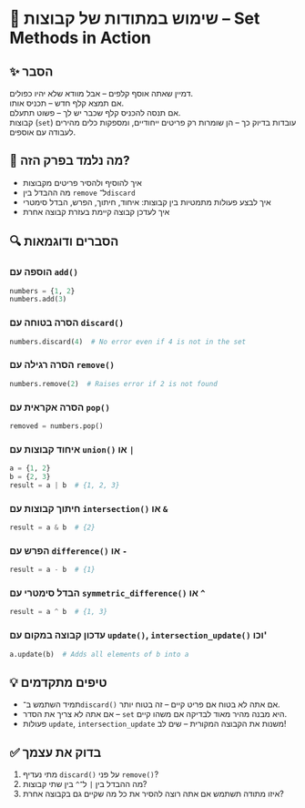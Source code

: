 # 📘 שימוש במתודות של קבוצות – Set Methods in Action

## ✨ הסבר

דמיין שאתה אוסף קלפים – אבל מוודא שלא יהיו כפולים.  
אם תמצא קלף חדש – תכניס אותו.  
אם תנסה להכניס קלף שכבר יש לך – פשוט תתעלם.  
קבוצות (`set`) עובדות בדיוק כך – הן שומרות רק פריטים ייחודיים, ומספקות כלים מהירים לעבודה עם אוספים.

## 🧠 מה נלמד בפרק הזה?
- איך להוסיף ולהסיר פריטים מקבוצות
- מה ההבדל בין `remove` ל־`discard`
- איך לבצע פעולות מתמטיות בין קבוצות: איחוד, חיתוך, הפרש, הבדל סימטרי
- איך לעדכן קבוצה קיימת בעזרת קבוצה אחרת

## 🔍 הסברים ודוגמאות

### הוספה עם `add()`
```python
numbers = {1, 2}
numbers.add(3)
```

### הסרה בטוחה עם `discard()`
```python
numbers.discard(4)  # No error even if 4 is not in the set
```

### הסרה רגילה עם `remove()`
```python
numbers.remove(2)  # Raises error if 2 is not found
```

### הסרה אקראית עם `pop()`
```python
removed = numbers.pop()
```

### איחוד קבוצות עם `union()` או `|`
```python
a = {1, 2}
b = {2, 3}
result = a | b  # {1, 2, 3}
```

### חיתוך קבוצות עם `intersection()` או `&`
```python
result = a & b  # {2}
```

### הפרש עם `difference()` או `-`
```python
result = a - b  # {1}
```

### הבדל סימטרי עם `symmetric_difference()` או `^`
```python
result = a ^ b  # {1, 3}
```

### עדכון קבוצה במקום עם `update()`, `intersection_update()` וכו'
```python
a.update(b)  # Adds all elements of b into a
```

## 💡 טיפים מתקדמים

* תמיד השתמש ב־`discard()` אם אתה לא בטוח אם פריט קיים – זה בטוח יותר.
* אם אתה לא צריך את הסדר – `set` היא מבנה מהיר מאוד לבדיקה אם משהו קיים.
* פעולות `update`, `intersection_update` משנות את הקבוצה המקורית – שים לב!

## ✅ בדוק את עצמך

1. מתי נעדיף `discard()` על פני `remove()`?
2. מה ההבדל בין `|` ל־`^` בין שתי קבוצות?
3. איזו מתודה תשתמש אם אתה רוצה להסיר את כל מה שקיים גם בקבוצה אחרת?
